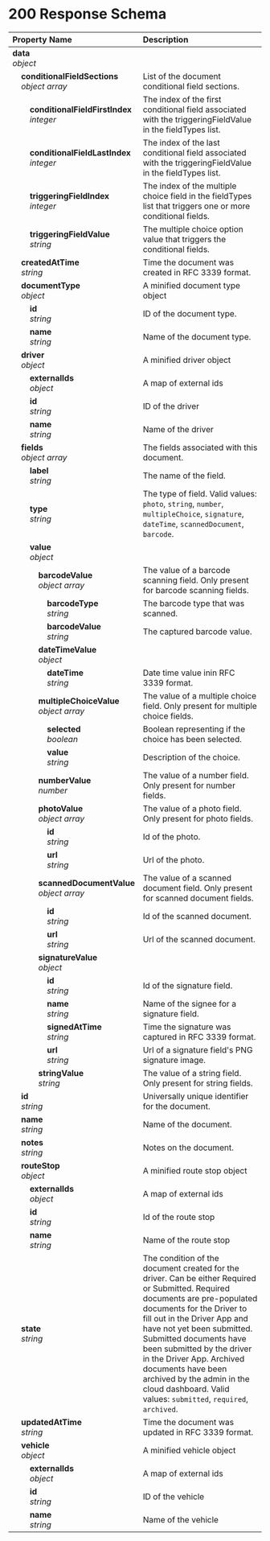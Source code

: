 # 200 Response Schema
| Property Name | Description |
| :------------ | :---------- |
| **data**<br/>_object_ |  |
| **&nbsp;&nbsp;&nbsp;&nbsp;conditionalFieldSections**<br/>_&nbsp;&nbsp;&nbsp;&nbsp;object array_ | List of the document conditional field sections. |
| **&nbsp;&nbsp;&nbsp;&nbsp;&nbsp;&nbsp;&nbsp;&nbsp;conditionalFieldFirstIndex**<br/>_&nbsp;&nbsp;&nbsp;&nbsp;&nbsp;&nbsp;&nbsp;&nbsp;integer_ | The index of the first conditional field associated with the triggeringFieldValue in the fieldTypes list. |
| **&nbsp;&nbsp;&nbsp;&nbsp;&nbsp;&nbsp;&nbsp;&nbsp;conditionalFieldLastIndex**<br/>_&nbsp;&nbsp;&nbsp;&nbsp;&nbsp;&nbsp;&nbsp;&nbsp;integer_ | The index of the last conditional field associated with the triggeringFieldValue in the fieldTypes list. |
| **&nbsp;&nbsp;&nbsp;&nbsp;&nbsp;&nbsp;&nbsp;&nbsp;triggeringFieldIndex**<br/>_&nbsp;&nbsp;&nbsp;&nbsp;&nbsp;&nbsp;&nbsp;&nbsp;integer_ | The index of the multiple choice field in the fieldTypes list that triggers one or more conditional fields. |
| **&nbsp;&nbsp;&nbsp;&nbsp;&nbsp;&nbsp;&nbsp;&nbsp;triggeringFieldValue**<br/>_&nbsp;&nbsp;&nbsp;&nbsp;&nbsp;&nbsp;&nbsp;&nbsp;string_ | The multiple choice option value that triggers the conditional fields. |
| **&nbsp;&nbsp;&nbsp;&nbsp;createdAtTime**<br/>_&nbsp;&nbsp;&nbsp;&nbsp;string_ | Time the document was created in RFC 3339 format. |
| **&nbsp;&nbsp;&nbsp;&nbsp;documentType**<br/>_&nbsp;&nbsp;&nbsp;&nbsp;object_ | A minified document type object |
| **&nbsp;&nbsp;&nbsp;&nbsp;&nbsp;&nbsp;&nbsp;&nbsp;id**<br/>_&nbsp;&nbsp;&nbsp;&nbsp;&nbsp;&nbsp;&nbsp;&nbsp;string_ | ID of the document type. |
| **&nbsp;&nbsp;&nbsp;&nbsp;&nbsp;&nbsp;&nbsp;&nbsp;name**<br/>_&nbsp;&nbsp;&nbsp;&nbsp;&nbsp;&nbsp;&nbsp;&nbsp;string_ | Name of the document type. |
| **&nbsp;&nbsp;&nbsp;&nbsp;driver**<br/>_&nbsp;&nbsp;&nbsp;&nbsp;object_ | A minified driver object |
| **&nbsp;&nbsp;&nbsp;&nbsp;&nbsp;&nbsp;&nbsp;&nbsp;externalIds**<br/>_&nbsp;&nbsp;&nbsp;&nbsp;&nbsp;&nbsp;&nbsp;&nbsp;object_ | A map of external ids |
| **&nbsp;&nbsp;&nbsp;&nbsp;&nbsp;&nbsp;&nbsp;&nbsp;id**<br/>_&nbsp;&nbsp;&nbsp;&nbsp;&nbsp;&nbsp;&nbsp;&nbsp;string_ | ID of the driver |
| **&nbsp;&nbsp;&nbsp;&nbsp;&nbsp;&nbsp;&nbsp;&nbsp;name**<br/>_&nbsp;&nbsp;&nbsp;&nbsp;&nbsp;&nbsp;&nbsp;&nbsp;string_ | Name of the driver |
| **&nbsp;&nbsp;&nbsp;&nbsp;fields**<br/>_&nbsp;&nbsp;&nbsp;&nbsp;object array_ | The fields associated with this document. |
| **&nbsp;&nbsp;&nbsp;&nbsp;&nbsp;&nbsp;&nbsp;&nbsp;label**<br/>_&nbsp;&nbsp;&nbsp;&nbsp;&nbsp;&nbsp;&nbsp;&nbsp;string_ | The name of the field. |
| **&nbsp;&nbsp;&nbsp;&nbsp;&nbsp;&nbsp;&nbsp;&nbsp;type**<br/>_&nbsp;&nbsp;&nbsp;&nbsp;&nbsp;&nbsp;&nbsp;&nbsp;string_ | The type of field. Valid values: `photo`, `string`, `number`, `multipleChoice`, `signature`, `dateTime`, `scannedDocument`, `barcode`. |
| **&nbsp;&nbsp;&nbsp;&nbsp;&nbsp;&nbsp;&nbsp;&nbsp;value**<br/>_&nbsp;&nbsp;&nbsp;&nbsp;&nbsp;&nbsp;&nbsp;&nbsp;object_ |  |
| **&nbsp;&nbsp;&nbsp;&nbsp;&nbsp;&nbsp;&nbsp;&nbsp;&nbsp;&nbsp;&nbsp;&nbsp;barcodeValue**<br/>_&nbsp;&nbsp;&nbsp;&nbsp;&nbsp;&nbsp;&nbsp;&nbsp;&nbsp;&nbsp;&nbsp;&nbsp;object array_ | The value of a barcode scanning field. Only present for barcode scanning fields. |
| **&nbsp;&nbsp;&nbsp;&nbsp;&nbsp;&nbsp;&nbsp;&nbsp;&nbsp;&nbsp;&nbsp;&nbsp;&nbsp;&nbsp;&nbsp;&nbsp;barcodeType**<br/>_&nbsp;&nbsp;&nbsp;&nbsp;&nbsp;&nbsp;&nbsp;&nbsp;&nbsp;&nbsp;&nbsp;&nbsp;&nbsp;&nbsp;&nbsp;&nbsp;string_ | The barcode type that was scanned. |
| **&nbsp;&nbsp;&nbsp;&nbsp;&nbsp;&nbsp;&nbsp;&nbsp;&nbsp;&nbsp;&nbsp;&nbsp;&nbsp;&nbsp;&nbsp;&nbsp;barcodeValue**<br/>_&nbsp;&nbsp;&nbsp;&nbsp;&nbsp;&nbsp;&nbsp;&nbsp;&nbsp;&nbsp;&nbsp;&nbsp;&nbsp;&nbsp;&nbsp;&nbsp;string_ | The captured barcode value. |
| **&nbsp;&nbsp;&nbsp;&nbsp;&nbsp;&nbsp;&nbsp;&nbsp;&nbsp;&nbsp;&nbsp;&nbsp;dateTimeValue**<br/>_&nbsp;&nbsp;&nbsp;&nbsp;&nbsp;&nbsp;&nbsp;&nbsp;&nbsp;&nbsp;&nbsp;&nbsp;object_ |  |
| **&nbsp;&nbsp;&nbsp;&nbsp;&nbsp;&nbsp;&nbsp;&nbsp;&nbsp;&nbsp;&nbsp;&nbsp;&nbsp;&nbsp;&nbsp;&nbsp;dateTime**<br/>_&nbsp;&nbsp;&nbsp;&nbsp;&nbsp;&nbsp;&nbsp;&nbsp;&nbsp;&nbsp;&nbsp;&nbsp;&nbsp;&nbsp;&nbsp;&nbsp;string_ | Date time value inin RFC 3339 format. |
| **&nbsp;&nbsp;&nbsp;&nbsp;&nbsp;&nbsp;&nbsp;&nbsp;&nbsp;&nbsp;&nbsp;&nbsp;multipleChoiceValue**<br/>_&nbsp;&nbsp;&nbsp;&nbsp;&nbsp;&nbsp;&nbsp;&nbsp;&nbsp;&nbsp;&nbsp;&nbsp;object array_ | The value of a multiple choice field. Only present for multiple choice fields. |
| **&nbsp;&nbsp;&nbsp;&nbsp;&nbsp;&nbsp;&nbsp;&nbsp;&nbsp;&nbsp;&nbsp;&nbsp;&nbsp;&nbsp;&nbsp;&nbsp;selected**<br/>_&nbsp;&nbsp;&nbsp;&nbsp;&nbsp;&nbsp;&nbsp;&nbsp;&nbsp;&nbsp;&nbsp;&nbsp;&nbsp;&nbsp;&nbsp;&nbsp;boolean_ | Boolean representing if the choice has been selected. |
| **&nbsp;&nbsp;&nbsp;&nbsp;&nbsp;&nbsp;&nbsp;&nbsp;&nbsp;&nbsp;&nbsp;&nbsp;&nbsp;&nbsp;&nbsp;&nbsp;value**<br/>_&nbsp;&nbsp;&nbsp;&nbsp;&nbsp;&nbsp;&nbsp;&nbsp;&nbsp;&nbsp;&nbsp;&nbsp;&nbsp;&nbsp;&nbsp;&nbsp;string_ | Description of the choice. |
| **&nbsp;&nbsp;&nbsp;&nbsp;&nbsp;&nbsp;&nbsp;&nbsp;&nbsp;&nbsp;&nbsp;&nbsp;numberValue**<br/>_&nbsp;&nbsp;&nbsp;&nbsp;&nbsp;&nbsp;&nbsp;&nbsp;&nbsp;&nbsp;&nbsp;&nbsp;number_ | The value of a number field. Only present for number fields. |
| **&nbsp;&nbsp;&nbsp;&nbsp;&nbsp;&nbsp;&nbsp;&nbsp;&nbsp;&nbsp;&nbsp;&nbsp;photoValue**<br/>_&nbsp;&nbsp;&nbsp;&nbsp;&nbsp;&nbsp;&nbsp;&nbsp;&nbsp;&nbsp;&nbsp;&nbsp;object array_ | The value of a photo field. Only present for photo fields. |
| **&nbsp;&nbsp;&nbsp;&nbsp;&nbsp;&nbsp;&nbsp;&nbsp;&nbsp;&nbsp;&nbsp;&nbsp;&nbsp;&nbsp;&nbsp;&nbsp;id**<br/>_&nbsp;&nbsp;&nbsp;&nbsp;&nbsp;&nbsp;&nbsp;&nbsp;&nbsp;&nbsp;&nbsp;&nbsp;&nbsp;&nbsp;&nbsp;&nbsp;string_ | Id of the photo. |
| **&nbsp;&nbsp;&nbsp;&nbsp;&nbsp;&nbsp;&nbsp;&nbsp;&nbsp;&nbsp;&nbsp;&nbsp;&nbsp;&nbsp;&nbsp;&nbsp;url**<br/>_&nbsp;&nbsp;&nbsp;&nbsp;&nbsp;&nbsp;&nbsp;&nbsp;&nbsp;&nbsp;&nbsp;&nbsp;&nbsp;&nbsp;&nbsp;&nbsp;string_ | Url of the photo. |
| **&nbsp;&nbsp;&nbsp;&nbsp;&nbsp;&nbsp;&nbsp;&nbsp;&nbsp;&nbsp;&nbsp;&nbsp;scannedDocumentValue**<br/>_&nbsp;&nbsp;&nbsp;&nbsp;&nbsp;&nbsp;&nbsp;&nbsp;&nbsp;&nbsp;&nbsp;&nbsp;object array_ | The value of a scanned document field. Only present for scanned document fields. |
| **&nbsp;&nbsp;&nbsp;&nbsp;&nbsp;&nbsp;&nbsp;&nbsp;&nbsp;&nbsp;&nbsp;&nbsp;&nbsp;&nbsp;&nbsp;&nbsp;id**<br/>_&nbsp;&nbsp;&nbsp;&nbsp;&nbsp;&nbsp;&nbsp;&nbsp;&nbsp;&nbsp;&nbsp;&nbsp;&nbsp;&nbsp;&nbsp;&nbsp;string_ | Id of the scanned document. |
| **&nbsp;&nbsp;&nbsp;&nbsp;&nbsp;&nbsp;&nbsp;&nbsp;&nbsp;&nbsp;&nbsp;&nbsp;&nbsp;&nbsp;&nbsp;&nbsp;url**<br/>_&nbsp;&nbsp;&nbsp;&nbsp;&nbsp;&nbsp;&nbsp;&nbsp;&nbsp;&nbsp;&nbsp;&nbsp;&nbsp;&nbsp;&nbsp;&nbsp;string_ | Url of the scanned document. |
| **&nbsp;&nbsp;&nbsp;&nbsp;&nbsp;&nbsp;&nbsp;&nbsp;&nbsp;&nbsp;&nbsp;&nbsp;signatureValue**<br/>_&nbsp;&nbsp;&nbsp;&nbsp;&nbsp;&nbsp;&nbsp;&nbsp;&nbsp;&nbsp;&nbsp;&nbsp;object_ |  |
| **&nbsp;&nbsp;&nbsp;&nbsp;&nbsp;&nbsp;&nbsp;&nbsp;&nbsp;&nbsp;&nbsp;&nbsp;&nbsp;&nbsp;&nbsp;&nbsp;id**<br/>_&nbsp;&nbsp;&nbsp;&nbsp;&nbsp;&nbsp;&nbsp;&nbsp;&nbsp;&nbsp;&nbsp;&nbsp;&nbsp;&nbsp;&nbsp;&nbsp;string_ | Id of the signature field. |
| **&nbsp;&nbsp;&nbsp;&nbsp;&nbsp;&nbsp;&nbsp;&nbsp;&nbsp;&nbsp;&nbsp;&nbsp;&nbsp;&nbsp;&nbsp;&nbsp;name**<br/>_&nbsp;&nbsp;&nbsp;&nbsp;&nbsp;&nbsp;&nbsp;&nbsp;&nbsp;&nbsp;&nbsp;&nbsp;&nbsp;&nbsp;&nbsp;&nbsp;string_ | Name of the signee for a signature field. |
| **&nbsp;&nbsp;&nbsp;&nbsp;&nbsp;&nbsp;&nbsp;&nbsp;&nbsp;&nbsp;&nbsp;&nbsp;&nbsp;&nbsp;&nbsp;&nbsp;signedAtTime**<br/>_&nbsp;&nbsp;&nbsp;&nbsp;&nbsp;&nbsp;&nbsp;&nbsp;&nbsp;&nbsp;&nbsp;&nbsp;&nbsp;&nbsp;&nbsp;&nbsp;string_ | Time the signature was captured in RFC 3339 format. |
| **&nbsp;&nbsp;&nbsp;&nbsp;&nbsp;&nbsp;&nbsp;&nbsp;&nbsp;&nbsp;&nbsp;&nbsp;&nbsp;&nbsp;&nbsp;&nbsp;url**<br/>_&nbsp;&nbsp;&nbsp;&nbsp;&nbsp;&nbsp;&nbsp;&nbsp;&nbsp;&nbsp;&nbsp;&nbsp;&nbsp;&nbsp;&nbsp;&nbsp;string_ | Url of a signature field's PNG signature image. |
| **&nbsp;&nbsp;&nbsp;&nbsp;&nbsp;&nbsp;&nbsp;&nbsp;&nbsp;&nbsp;&nbsp;&nbsp;stringValue**<br/>_&nbsp;&nbsp;&nbsp;&nbsp;&nbsp;&nbsp;&nbsp;&nbsp;&nbsp;&nbsp;&nbsp;&nbsp;string_ | The value of a string field. Only present for string fields. |
| **&nbsp;&nbsp;&nbsp;&nbsp;id**<br/>_&nbsp;&nbsp;&nbsp;&nbsp;string_ | Universally unique identifier for the document. |
| **&nbsp;&nbsp;&nbsp;&nbsp;name**<br/>_&nbsp;&nbsp;&nbsp;&nbsp;string_ | Name of the document. |
| **&nbsp;&nbsp;&nbsp;&nbsp;notes**<br/>_&nbsp;&nbsp;&nbsp;&nbsp;string_ | Notes on the document. |
| **&nbsp;&nbsp;&nbsp;&nbsp;routeStop**<br/>_&nbsp;&nbsp;&nbsp;&nbsp;object_ | A minified route stop object |
| **&nbsp;&nbsp;&nbsp;&nbsp;&nbsp;&nbsp;&nbsp;&nbsp;externalIds**<br/>_&nbsp;&nbsp;&nbsp;&nbsp;&nbsp;&nbsp;&nbsp;&nbsp;object_ | A map of external ids |
| **&nbsp;&nbsp;&nbsp;&nbsp;&nbsp;&nbsp;&nbsp;&nbsp;id**<br/>_&nbsp;&nbsp;&nbsp;&nbsp;&nbsp;&nbsp;&nbsp;&nbsp;string_ | Id of the route stop |
| **&nbsp;&nbsp;&nbsp;&nbsp;&nbsp;&nbsp;&nbsp;&nbsp;name**<br/>_&nbsp;&nbsp;&nbsp;&nbsp;&nbsp;&nbsp;&nbsp;&nbsp;string_ | Name of the route stop |
| **&nbsp;&nbsp;&nbsp;&nbsp;state**<br/>_&nbsp;&nbsp;&nbsp;&nbsp;string_ | The condition of the document created for the driver. Can be either Required or Submitted. Required documents are pre-populated documents for the Driver to fill out in the Driver App and have not yet been submitted. Submitted documents have been submitted by the driver in the Driver App. Archived documents have been archived by the admin in the cloud dashboard. Valid values: `submitted`, `required`, `archived`. |
| **&nbsp;&nbsp;&nbsp;&nbsp;updatedAtTime**<br/>_&nbsp;&nbsp;&nbsp;&nbsp;string_ | Time the document was updated in RFC 3339 format. |
| **&nbsp;&nbsp;&nbsp;&nbsp;vehicle**<br/>_&nbsp;&nbsp;&nbsp;&nbsp;object_ | A minified vehicle object |
| **&nbsp;&nbsp;&nbsp;&nbsp;&nbsp;&nbsp;&nbsp;&nbsp;externalIds**<br/>_&nbsp;&nbsp;&nbsp;&nbsp;&nbsp;&nbsp;&nbsp;&nbsp;object_ | A map of external ids |
| **&nbsp;&nbsp;&nbsp;&nbsp;&nbsp;&nbsp;&nbsp;&nbsp;id**<br/>_&nbsp;&nbsp;&nbsp;&nbsp;&nbsp;&nbsp;&nbsp;&nbsp;string_ | ID of the vehicle |
| **&nbsp;&nbsp;&nbsp;&nbsp;&nbsp;&nbsp;&nbsp;&nbsp;name**<br/>_&nbsp;&nbsp;&nbsp;&nbsp;&nbsp;&nbsp;&nbsp;&nbsp;string_ | Name of the vehicle |
